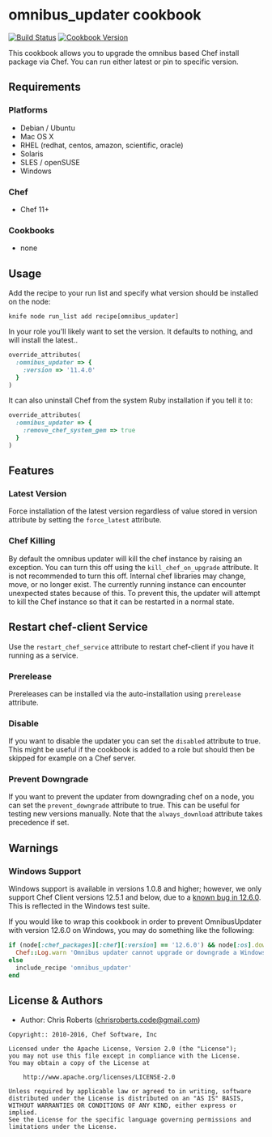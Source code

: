 # omnibus_updater cookbook

[![Build Status](https://travis-ci.org/chef-cookbooks/omnibus_updater.svg?branch=master)](http://travis-ci.org/chef-cookbooks/omnibus_updater) [![Cookbook Version](https://img.shields.io/cookbook/v/omnibus_updater.svg)](https://supermarket.chef.io/cookbooks/omnibus_updater)

This cookbook allows you to upgrade the omnibus based Chef install package via Chef. You can run either latest or pin to specific version.

## Requirements

### Platforms

- Debian / Ubuntu
- Mac OS X
- RHEL (redhat, centos, amazon, scientific, oracle)
- Solaris
- SLES / openSUSE
- Windows

### Chef

- Chef 11+

### Cookbooks

- none

## Usage

Add the recipe to your run list and specify what version should be installed on the node:

`knife node run_list add recipe[omnibus_updater]`

In your role you'll likely want to set the version. It defaults to nothing, and will install the latest..

```ruby
override_attributes(
  :omnibus_updater => {
    :version => '11.4.0'
  }
)
```

It can also uninstall Chef from the system Ruby installation if you tell it to:

```ruby
override_attributes(
  :omnibus_updater => {
    :remove_chef_system_gem => true
  }
)
```

## Features

### Latest Version

Force installation of the latest version regardless of value stored in version attribute by setting the `force_latest` attribute.

### Chef Killing

By default the omnibus updater will kill the chef instance by raising an exception. You can turn this off using the `kill_chef_on_upgrade` attribute. It is not recommended to turn this off. Internal chef libraries may change, move, or no longer exist. The currently running instance can encounter unexpected states because of this. To prevent this, the updater will attempt to kill the Chef instance so that it can be restarted in a normal state.

## Restart chef-client Service

Use the `restart_chef_service` attribute to restart chef-client if you have it running as a service.

### Prerelease

Prereleases can be installed via the auto-installation using `prerelease` attribute.

### Disable

If you want to disable the updater you can set the `disabled` attribute to true. This might be useful if the cookbook is added to a role but should then be skipped for example on a Chef server.

### Prevent Downgrade

If you want to prevent the updater from downgrading chef on a node, you can set the `prevent_downgrade` attribute to true. This can be useful for testing new versions manually. Note that the `always_download` attribute takes precedence if set.

## Warnings

### Windows Support

Windows support is available in versions 1.0.8 and higher; however, we only support Chef Client versions 12.5.1 and below, due to a [known bug in 12.6.0](https://github.com/chef/chef/issues/4623). This is reflected in the Windows test suite.

If you would like to wrap this cookbook in order to prevent OmnibusUpdater with version 12.6.0 on Windows, you may do something like the following:

```ruby
if (node[:chef_packages][:chef][:version] == '12.6.0') && node[:os].downcase.include?('windows')
  Chef::Log.warn 'Omnibus updater cannot upgrade or downgrade a Windows 12.6.0 installation, skipping'
else
  include_recipe 'omnibus_updater'
end
```

## License & Authors

- Author: Chris Roberts ([chrisroberts.code@gmail.com](mailto:chrisroberts.code@gmail.com))

```text
Copyright:: 2010-2016, Chef Software, Inc

Licensed under the Apache License, Version 2.0 (the "License");
you may not use this file except in compliance with the License.
You may obtain a copy of the License at

    http://www.apache.org/licenses/LICENSE-2.0

Unless required by applicable law or agreed to in writing, software
distributed under the License is distributed on an "AS IS" BASIS,
WITHOUT WARRANTIES OR CONDITIONS OF ANY KIND, either express or implied.
See the License for the specific language governing permissions and
limitations under the License.
```
